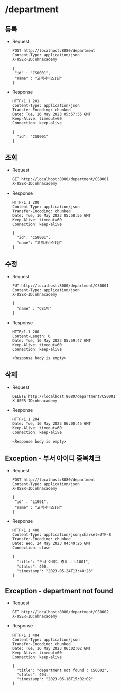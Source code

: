 # /department

## 등록

* Request

  ```
  POST http://localhost:8080/department
  Content-Type: application/json
  X-USER-ID:nhnacademy

  {
   "id" : "CS0001",
   "name" : "고객서비스1팀"
  }
  ```

* Response

  ```
  HTTP/1.1 201
  Content-Type: application/json
  Transfer-Encoding: chunked
  Date: Tue, 16 May 2023 05:57:35 GMT
  Keep-Alive: timeout=60
  Connection: keep-alive

  {
    "id": "CS0001"
  }
  ```

## 조회

* Request

  ```
  GET http://localhost:8080/department/CS0001
  X-USER-ID:nhnacademy
  ```

* Response

  ```
  HTTP/1.1 200
  Content-Type: application/json
  Transfer-Encoding: chunked
  Date: Tue, 16 May 2023 05:58:55 GMT
  Keep-Alive: timeout=60
  Connection: keep-alive

  {
    "id": "CS0001",
    "name": "고객서비스1팀"
  }
  ```

## 수정

* Request

  ```
  PUT http://localhost:8080/department/CS0001
  Content-Type: application/json
  X-USER-ID:nhnacademy

  {
    "name" : "CS1팀"
  }
  ```

* Response

  ```
  HTTP/1.1 200
  Content-Length: 0
  Date: Tue, 16 May 2023 05:59:47 GMT
  Keep-Alive: timeout=60
  Connection: keep-alive

  <Response body is empty>
  ```

## 삭제

* Request

  ```
  DELETE http://localhost:8080/department/CS0001
  X-USER-ID:nhnacademy
  ```

* Response

  ```
  HTTP/1.1 204
  Date: Tue, 16 May 2023 06:00:45 GMT
  Keep-Alive: timeout=60
  Connection: keep-alive

  <Response body is empty>
  ```

## Exception - 부서 아이디 중복체크
* Request

  ```
  POST http://localhost:8080/department
  Content-Type: application/json
  X-USER-ID:nhnacademy

  {
   "id" : "L1001",
   "name" : "고객서비스1팀"
  }
  ```

* Response
  ```
  HTTP/1.1 400
  Content-Type: application/json;charset=UTF-8
  Transfer-Encoding: chunked
  Date: Wed, 24 May 2023 04:40:26 GMT
  Connection: close

  {
    "title": "부서 아이디 중복 : L1001",
    "status": 400,
    "timestamp": "2023-05-24T13:40:26"
  }
  ```

## Exception - department not found

* Request

  ```
  GET http://localhost:8080/department/CS0002
  X-USER-ID:nhnacademy
  ```

* Response

  ```
  HTTP/1.1 404
  Content-Type: application/json
  Transfer-Encoding: chunked
  Date: Tue, 16 May 2023 06:02:02 GMT
  Keep-Alive: timeout=60
  Connection: keep-alive

  {
    "title": "department not found : CS0002",
    "status": 404,
    "timestamp": "2023-05-16T15:02:02"
  }
  ```